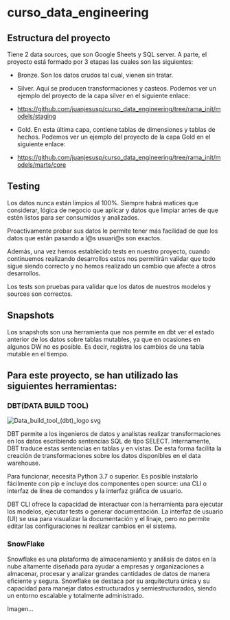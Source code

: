 # curso_data_engineering



## **Estructura del proyecto**

Tiene 2 data sources, que son Google Sheets y SQL server. A parte, el proyecto está formado por 3 etapas las cuales son las siguientes:


- Bronze. Son los datos crudos tal cual, vienen sin tratar.

- Silver. Aquí se producen transformaciones y casteos. Podemos ver un ejemplo del proyecto de la capa silver en el siguiente enlace:

- https://github.com/juanjesusp/curso_data_engineering/tree/rama_init/models/staging

- Gold. En esta última capa, contiene tablas de dimensiones y tablas de hechos. Podemos ver un ejemplo del proyecto de la capa Gold en el siguiente enlace: 

- https://github.com/juanjesusp/curso_data_engineering/tree/rama_init/models/marts/core

## **Testing**

Los datos nunca están limpios al 100%. Siempre habrá matices que considerar, lógica de negocio que aplicar y datos que limpiar antes de que estén listos para ser consumidos y analizados. 

Proactivamente probar sus datos le permite tener más facilidad de que los datos que están pasando a l@s usuari@s son exactos.

Además, una vez hemos establecido tests en nuestro proyecto, cuando continuemos realizando desarrollos estos nos permitirán validar que todo sigue siendo correcto y no hemos realizado un cambio que afecte a otros desarrollos.

Los tests son pruebas para validar que los datos de nuestros modelos y sources son correctos.

## **Snapshots**

Los snapshots son una herramienta que nos permite en dbt ver el estado anterior de los datos sobre tablas mutables, ya que en ocasiones en algunos DW no es posible. Es decir, registra los cambios de una tabla mutable en el tiempo.


## **Para este proyecto, se han utilizado las siguientes herramientas:**

### **DBT(DATA BUILD TOOL)**

![Data_build_tool_(dbt)_logo svg](https://github.com/juanjesusp/curso_data_engineering/assets/170645486/cb089d39-a510-48f9-8a3e-4a43b648145a)


DBT permite a los ingenieros de datos y analistas realizar transformaciones en los datos escribiendo sentencias SQL de tipo SELECT. Internamente, DBT traduce estas sentencias en tablas y en vistas. De esta forma facilita la creación de transformaciones sobre los datos disponibles en el data warehouse.

Para funcionar, necesita Python 3.7 o superior. Es posible instalarlo fácilmente con pip e incluye dos componentes open source: una CLI o interfaz de línea de comandos y la interfaz gráfica de usuario.

DBT CLI ofrece la capacidad de interactuar con la herramienta para ejecutar los modelos, ejecutar tests o generar documentación. La interfaz de usuario (UI) se usa para visualizar la documentación y el linaje, pero no permite editar las configuraciones ni realizar cambios en el sistema.




### **SnowFlake**

Snowflake es una plataforma de almacenamiento y análisis de datos en la nube altamente diseñada para ayudar a empresas y organizaciones a almacenar, procesar y analizar grandes cantidades de datos de manera eficiente y segura. Snowflake se destaca por su arquitectura única y su capacidad para manejar datos estructurados y semiestructurados, siendo un entorno escalable y totalmente administrado. 

Imagen...
